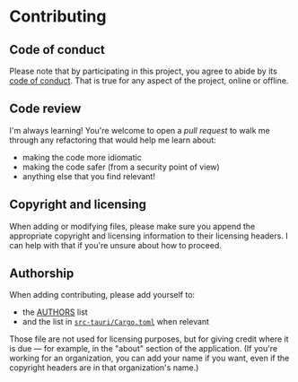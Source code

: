 <!--
SPDX-FileCopyrightText: 2023 Gonzalo Bulnes Guilpain

SPDX-License-Identifier: AGPL-3.0-or-later
-->

# Contributing

## Code of conduct

Please note that by participating in this project, you agree to abide by its [code of conduct][coc]. That is true for any aspect of the project, online or offline.

## Code review

I'm always learning! You're welcome to open a _pull request_ to walk me through any refactoring that would help me learn about:

- making the code more idiomatic
- making the code safer (from a security point of view)
- anything else that you find relevant!

## Copyright and licensing

When adding or modifying files, please make sure you append the appropriate copyright and licensing information to their licensing headers. I can help with that if you're unsure about how to proceed.

## Authorship

When adding contributing, please add yourself to:

- the [AUTHORS](AUTHORS.md) list
- and the list in [`src-tauri/Cargo.toml`](src-tauri/Cargo.yml) when relevant

Those file are not used for licensing purposes, but for giving credit where it is due — for example, in the "about" section of the application. (If you're working for an organization, you can add your name if you want, even if the copyright headers are in that organization's name.)

[coc]: CODE_OF_CONDUCT.md
